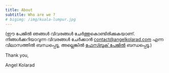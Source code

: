 ```yaml
---
title: About
subtitle: Who are we ?
# bigimg: /img/kuala-lumpur.jpg
---
```

(ഈ പേജിൽ ഞങ്ങൾ വിവരങ്ങൾ ചേർത്തുകൊണ്ടിരിക്കുകയാണ്. നിങ്ങൾക്കറിയാവുന്ന വിവരങ്ങൾ ചേർക്കാൻ [contact@angelkolarad.com](mailto:contact@angelkolarad.com) എന്ന വിലാസത്തിൽ ബന്ധപ്പെടൂ, അല്ലെങ്കിൽ [ഫേസ്ബൂക് പേജിൽ](https://www.facebook.com/AngelKolarad) ബന്ധപ്പെടൂ.)



Thank you,

Angel Kolarad
